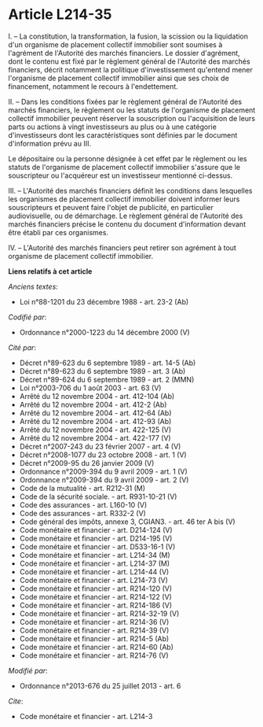 # Article L214-35

I. – La constitution, la transformation, la fusion, la scission ou la liquidation d'un organisme de placement collectif
immobilier sont soumises à l'agrément de l'Autorité des marchés financiers. Le dossier d'agrément, dont le contenu est fixé
par le règlement général de l'Autorité des marchés financiers, décrit notamment la politique d'investissement qu'entend mener
l'organisme de placement collectif immobilier ainsi que ses choix de financement, notamment le recours à l'endettement.

II. – Dans les conditions fixées par le règlement général de l'Autorité des marchés financiers, le règlement ou les statuts
de l'organisme de placement collectif immobilier peuvent réserver la souscription ou l'acquisition de leurs parts ou actions
à vingt investisseurs au plus ou à une catégorie d'investisseurs dont les caractéristiques sont définies par le document
d'information prévu au III.

Le dépositaire ou la personne désignée à cet effet par le règlement ou les statuts de l'organisme de placement collectif
immobilier s'assure que le souscripteur ou l'acquéreur est un investisseur mentionné ci-dessus.

III. – L'Autorité des marchés financiers définit les conditions dans lesquelles les organismes de placement collectif
immobilier doivent informer leurs souscripteurs et peuvent faire l'objet de publicité, en particulier audiovisuelle, ou de
démarchage. Le règlement général de l'Autorité des marchés financiers précise le contenu du document d'information devant
être établi par ces organismes.

IV. – L'Autorité des marchés financiers peut retirer son agrément à tout organisme de placement collectif immobilier.

**Liens relatifs à cet article**

_Anciens textes_:

  - Loi n°88-1201 du 23 décembre 1988 - art. 23-2 (Ab)

_Codifié par_:

  - Ordonnance n°2000-1223 du 14 décembre 2000 (V)

_Cité par_:

  - Décret n°89-623 du 6 septembre 1989 - art. 14-5 (Ab)
  - Décret n°89-623 du 6 septembre 1989 - art. 3 (Ab)
  - Décret n°89-624 du 6 septembre 1989 - art. 2 (MMN)
  - Loi n°2003-706 du 1 août 2003 - art. 63 (V)
  - Arrêté du 12 novembre 2004 - art. 412-104 (Ab)
  - Arrêté du 12 novembre 2004 - art. 412-2 (Ab)
  - Arrêté du 12 novembre 2004 - art. 412-64 (Ab)
  - Arrêté du 12 novembre 2004 - art. 412-93 (Ab)
  - Arrêté du 12 novembre 2004 - art. 422-125 (V)
  - Arrêté du 12 novembre 2004 - art. 422-177 (V)
  - Décret n°2007-243 du 23 février 2007 - art. 4 (V)
  - Décret n°2008-1077 du 23 octobre 2008 - art. 1 (V)
  - Décret n°2009-95 du 26 janvier 2009 (V)
  - Ordonnance n°2009-394 du 9 avril 2009 - art. 1 (V)
  - Ordonnance n°2009-394 du 9 avril 2009 - art. 2 (V)
  - Code de la mutualité - art. R212-31 (M)
  - Code de la sécurité sociale. - art. R931-10-21 (V)
  - Code des assurances - art. L160-10 (V)
  - Code des assurances - art. R332-2 (V)
  - Code général des impôts, annexe 3, CGIAN3. - art. 46 ter A bis (V)
  - Code monétaire et financier - art. D214-124 (V)
  - Code monétaire et financier - art. D214-195 (V)
  - Code monétaire et financier - art. D533-16-1 (V)
  - Code monétaire et financier - art. L214-34 (M)
  - Code monétaire et financier - art. L214-37 (M)
  - Code monétaire et financier - art. L214-44 (V)
  - Code monétaire et financier - art. L214-73 (V)
  - Code monétaire et financier - art. R214-120 (V)
  - Code monétaire et financier - art. R214-122 (V)
  - Code monétaire et financier - art. R214-186 (V)
  - Code monétaire et financier - art. R214-32-19 (V)
  - Code monétaire et financier - art. R214-36 (V)
  - Code monétaire et financier - art. R214-39 (V)
  - Code monétaire et financier - art. R214-5 (Ab)
  - Code monétaire et financier - art. R214-60 (Ab)
  - Code monétaire et financier - art. R214-76 (V)

_Modifié par_:

  - Ordonnance n°2013-676 du 25 juillet 2013 - art. 6

_Cite_:

  - Code monétaire et financier - art. L214-3
